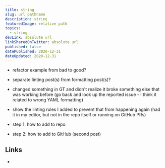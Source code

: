 ```yaml
---
title: string
slug: url pathname
description: string
featuredImage: relative path
topics:
  - string
devLink: absolute url
linkSharedOnTwitter: absolute url
published: false
datePublished: 2020-12-31
dateUpdated: 2020-12-31
---
```


- refactor example from bad to good?

- separate linting post(s) from formatting post(s)?

- changed something in GT and didn't realize it broke something else that was working before (go back and look up the reported issue - I think it related to wrong YAML formatting)
- show the linting rules I added to prevent that from happening again (had it in my editor, but not in the repo itself or running on GitHub PRs)
- step 1: how to add to repo
- step 2: how to add to GitHub (second post)

## Links

-
